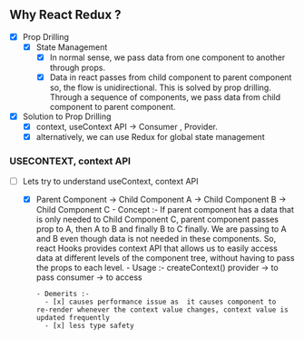 ## Why React Redux ?
  - [x] Prop Drilling
    - [x] State Management
      - [x] In normal sense, we pass data from one component to another through props. 
      - [x] Data in react passes from child component to parent component so, the flow is unidirectional. This is solved by prop drilling. Through a sequence of components, we pass data from child component to  parent component. 
  
  - [x] Solution to Prop Drilling
    - [x] context, useContext API -> Consumer ,  Provider.
    - [x] alternatively, we can use Redux for global state management

### USECONTEXT, context API
  - [ ] Lets try to understand useContext, context API 
    - [x] Parent Component -> Child Component A -> Child Component B -> Child Component C
          - Concept :-  If parent component has a data that is only needed to  Child Component C, parent component passes prop to A, then A to B and  finally B to C finally. We are passing to A and B even though data is not needed in these components. So, react Hooks  provides context API that allows us to easily access data at different levels of the component tree, without having to pass the props to each level.
          - Usage :-  createContext()
                      provider -> to pass
                      consumer -> to access 

          - Demerits :- 
            - [x] causes performance issue as  it causes component to  re-render whenever the context value changes, context value is updated frequently
            - [x] less type safety
  

